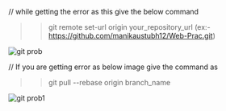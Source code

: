 
// while getting the error as this give the below command

>> git remote set-url origin your_repository_url (ex:- https://github.com/manikaustubh12/Web-Prac.git)


![git prob](https://user-images.githubusercontent.com/91344066/209153375-1d9df426-cf50-4a67-a1ab-036c435d145c.JPG)


// If you are getting error as below image give the command as 

>> git pull --rebase origin branch_name


![git prob1](https://user-images.githubusercontent.com/91344066/209155364-422ccf06-f68f-4456-a8c9-4c4bd3a0e41a.JPG)

